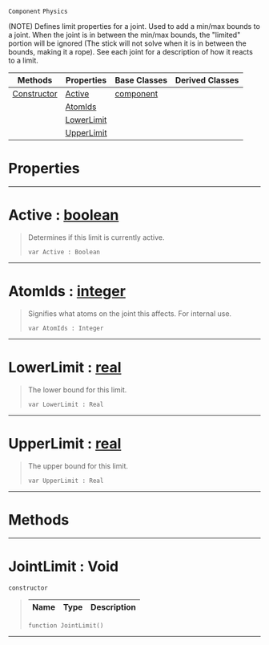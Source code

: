  `Component` `Physics`



(NOTE) Defines limit properties for a joint. Used to add a min/max bounds to a joint. When the joint is in between the min/max bounds, the "limited" portion will be ignored (The stick will not solve when it is in between the bounds, making it a rope). See each joint for a description of how it reacts to a limit.

|Methods|Properties|Base Classes|Derived Classes|
|---|---|---|---|
|[ Constructor](https://plasmaengine.github.io/PlasmaDocs/Plasma1/C++/code_reference/class_reference/jointlimit.md#jointlimit-void)|[ Active](https://plasmaengine.github.io/PlasmaDocs/Plasma1/C++/code_reference/class_reference/jointlimit.md#active-plasma-engine-docum)|[component](https://plasmaengine.github.io/PlasmaDocs/Plasma1/C++/code_reference/class_reference/component.md)| |
| |[ AtomIds](https://plasmaengine.github.io/PlasmaDocs/Plasma1/C++/code_reference/class_reference/jointlimit.md#atomids-plasma-engine-docu)| | |
| |[ LowerLimit](https://plasmaengine.github.io/PlasmaDocs/Plasma1/C++/code_reference/class_reference/jointlimit.md#lowerlimit-plasma-engine-d)| | |
| |[ UpperLimit](https://plasmaengine.github.io/PlasmaDocs/Plasma1/C++/code_reference/class_reference/jointlimit.md#upperlimit-plasma-engine-d)| | |


 #  Properties


---  
 #  Active : [boolean](https://plasmaengine.github.io/PlasmaDocs/Plasma1/C++/code_reference/lightning_base_types/boolean.md)

> Determines if this limit is currently active.
> ``` lang=cpp, name=Lightning
> var Active : Boolean


---  
 #  AtomIds : [integer](https://plasmaengine.github.io/PlasmaDocs/Plasma1/C++/code_reference/lightning_base_types/integer.md)

> Signifies what atoms on the joint this affects. For internal use.
> ``` lang=cpp, name=Lightning
> var AtomIds : Integer


---  
 #  LowerLimit : [real](https://plasmaengine.github.io/PlasmaDocs/Plasma1/C++/code_reference/lightning_base_types/real.md)

> The lower bound for this limit.
> ``` lang=cpp, name=Lightning
> var LowerLimit : Real


---  
 #  UpperLimit : [real](https://plasmaengine.github.io/PlasmaDocs/Plasma1/C++/code_reference/lightning_base_types/real.md)

> The upper bound for this limit.
> ``` lang=cpp, name=Lightning
> var UpperLimit : Real


---  
 #  Methods


---  
 #  JointLimit : Void

 `constructor`

> 
> |Name|Type|Description|
> |---|---|---|
> ``` lang=cpp, name=Lightning
> function JointLimit()
> ``` 


---  
 

 